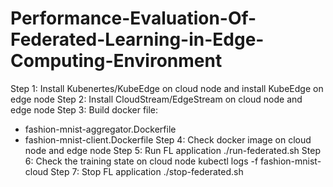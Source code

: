 # Performance-Evaluation-Of-Federated-Learning-in-Edge-Computing-Environment
Step 1: Install Kubenertes/KubeEdge on cloud node and install KubeEdge on edge node
Step 2: Install CloudStream/EdgeStream on cloud node and edge node
Step 3: Build docker file:
+ fashion-mnist-aggregator.Dockerfile
+ fashion-mnist-client.Dockerfile
Step 4: Check docker image on cloud node and edge node
Step 5: Run FL application
./run-federated.sh
Step 6: Check the training state on cloud node
kubectl logs -f fashion-mnist-cloud
Step 7: Stop FL application
./stop-federated.sh
